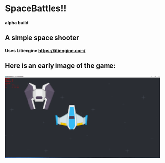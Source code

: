 # SpaceBattles!! 
#### alpha build 
## A simple space shooter
#### Uses Litiengine https://litiengine.com/
## Here is an early image of the game:
![Game Screenshot](https://github.com/ryanksz/SpaceBattles/blob/master/images/alpha_image.png)

